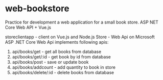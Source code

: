 # web-bookstore
Practice for development a web application for a small book store. ASP NET Core Web API + Vue.js

storeclientapp - client on Vue.js and Node.js
Store - Web Api on Microsoft ASP .NET Core
Web Api implements following apis:
1. api/books/get - get all books from database
2. api/books/get/:id - get book by id from database
3. api/books/post - save or update book
4. api/books/addcount - add quantity to book in store
5. api/books/delete/:id - delete books from database
